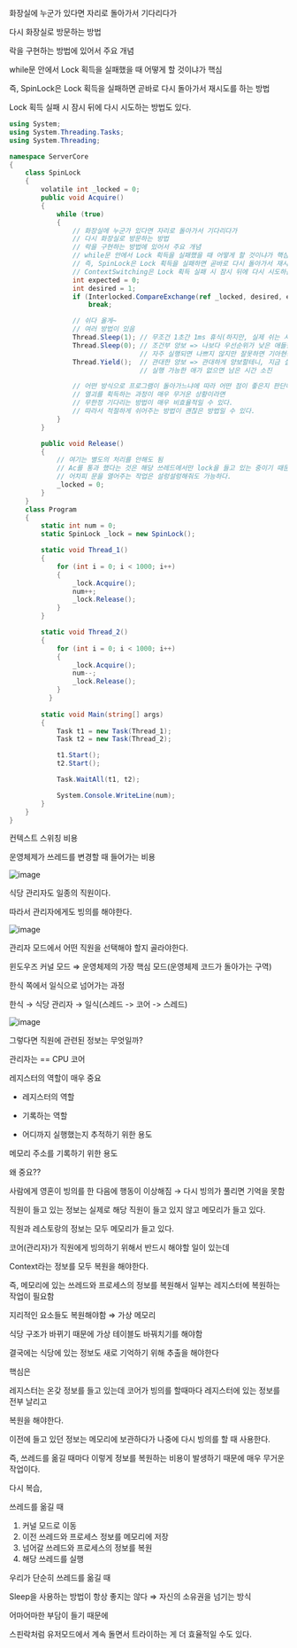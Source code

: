 화장실에 누군가 있다면 자리로 돌아가서 기다리다가

다시 화장실로 방문하는 방법

락을 구현하는 방법에 있어서 주요 개념 

while문 안에서 Lock 획득을 실패했을 때 어떻게 할 것이냐가 핵심

즉, SpinLock은 Lock 획득을 실패하면 곧바로 다시 돌아가서 재시도를 하는 방법

Lock 획득 실패 시 잠시 뒤에 다시 시도하는 방법도 있다.

```csharp
using System;
using System.Threading.Tasks;
using System.Threading;

namespace ServerCore
{
    class SpinLock
    {
        volatile int _locked = 0;
        public void Acquire()
        {
            while (true)
            {
                // 화장실에 누군가 있다면 자리로 돌아가서 기다리다가
                // 다시 화장실로 방문하는 방법
                // 락을 구현하는 방법에 있어서 주요 개념 
                // while문 안에서 Lock 획득을 실패했을 때 어떻게 할 것이냐가 핵심
                // 즉, SpinLock은 Lock 획득을 실패하면 곧바로 다시 돌아가서 재시도를 하는 방법
                // ContextSwitching은 Lock 획득 실패 시 잠시 뒤에 다시 시도하는 방법
                int expected = 0;
                int desired = 1;
                if (Interlocked.CompareExchange(ref _locked, desired, expected) == expected)
                    break;

                // 쉬다 올게~
                // 여러 방법이 있음
                Thread.Sleep(1); // 무조건 1초간 1ms 휴식(하지만, 실제 쉬는 시간은 운영체제에 의해 결정함)
                Thread.Sleep(0); // 조건부 양보 => 나보다 우선순위가 낮은 애들한테는 양보 불가 => 우선 순위가 나보다 같거나 높은 쓰레드가 없다면 다시 본인한테 옴
                                 // 자주 실행되면 나쁘지 않지만 잘못하면 기아현상이 나타날 수 있다.
                Thread.Yield();  // 관대한 양보 => 관대하게 양보할테니, 지금 실행이 가능한 쓰레드가 있으면 실행하세요 
                                 // 실행 가능한 애가 없으면 남은 시간 소진

                // 어떤 방식으로 프로그램이 돌아가느냐에 따라 어떤 점이 좋은지 판단하는 것
                // 열괴를 획득하는 과정이 매우 무거운 상황이라면 
                // 무한정 기다리는 방법이 매우 비효율적일 수 있다.
                // 따라서 적절하게 쉬어주는 방법이 괜찮은 방법일 수 있다.
            }
        }

        public void Release()
        {
            // 여기는 별도의 처리를 안해도 됨
            // Ac를 통과 했다는 것은 해당 쓰레드에서만 lock을 들고 있는 중이기 때문에 
            // 어차피 문을 열어주는 작업은 설렁설렁해줘도 가능하다.
            _locked = 0;
        }
    }
    class Program
    {
        static int num = 0;
        static SpinLock _lock = new SpinLock();

        static void Thread_1()
        {
            for (int i = 0; i < 1000; i++)
            {
                _lock.Acquire();
                num++;
                _lock.Release();
            }
        }

        static void Thread_2()
        {
            for (int i = 0; i < 1000; i++)
            {
                _lock.Acquire();
                num--;
                _lock.Release();
            }
          }
        
        static void Main(string[] args)
        {
            Task t1 = new Task(Thread_1);
            Task t2 = new Task(Thread_2);

            t1.Start();
            t2.Start();

            Task.WaitAll(t1, t2);

            System.Console.WriteLine(num);
        }
    }
}
```

컨텍스트 스위칭 비용

운영체제가 쓰레드를 변경할 때 들어가는 비용

![image](https://user-images.githubusercontent.com/75019048/131054574-3cdba7a4-5b53-4dd0-9f2c-a41221e97313.png)

식당 관리자도 일종의 직원이다.

따라서 관리자에게도 빙의를 해야한다.

![image](https://user-images.githubusercontent.com/75019048/131054583-04c95f2c-5ba6-44b9-9606-4503ef43672a.png)

관리자 모드에서 어떤 직원을 선택해야 할지 골라야한다.

윈도우즈 커널 모드 ⇒ 운영체제의 가장 핵심 모드(운영체제 코드가 돌아가는 구역)

한식 쪽에서 일식으로 넘어가는 과정

한식 → 식당 관리자 → 일식(스레드 -> 코어 -> 스레드)

![image](https://user-images.githubusercontent.com/75019048/131054595-3e794f01-3e78-496a-a4b1-6aa8b305f7cb.png)

그렇다면 직원에 관련된 정보는 무엇일까?

관리자는 == CPU 코어

레지스터의 역할이 매우 중요 

- 레지스터의 역할 

- 기록하는 역할

- 어디까지 실행했는지 추적하기 위한 용도

메모리 주소를 기록하기 위한 용도

왜 중요??

사람에게 영혼이 빙의를 한 다음에 행동이 이상해짐 → 다시 빙의가 풀리면 기억을 못함

직원이 들고 있는 정보는 실제로 해당 직원이 들고 있지 않고 메모리가 들고 있다.

직원과 레스토랑의 정보는 모두 메모리가 들고 있다.

코어(관리자)가 직원에게 빙의하기 위해서 반드시 해야할 일이 있는데 

Context라는 정보를 모두 복원을 해야한다.

즉, 메모리에 있는 쓰레드와 프로세스의 정보를 복원해서 일부는 레지스터에 복원하는 작업이 필요함

지리적인 요소들도 복원해야함 ⇒ 가상 메모리

식당 구조가 바뀌기 때문에 가상 테이블도 바꿔치기를 해야함

결국에는 식당에 있는 정보도 새로 기억하기 위해 추출을 해야한다

핵심은

레지스터는 온갖 정보를 들고 있는데 코어가 빙의를 할때마다 레지스터에 있는 정보를 전부 날리고 

복원을 해야한다.

이전에 들고 있던 정보는 메모리에 보관하다가 나중에 다시 빙의를 할 때 사용한다.

즉, 쓰레드를 옮길 때마다 이렇게 정보를 복원하는 비용이 발생하기 때문에 매우 무거운 작업이다.

다시 복습,

쓰레드를 옮길 때

1. 커널 모드로 이동
2. 이전 쓰레드와 프로세스 정보를 메모리에 저장
3. 넘어갈 쓰레드와 프로세스의 정보를 복원
4. 해당 쓰레드를 실행

우리가 단순히 쓰레드를 옮길 때 

Sleep을 사용하는 방법이 항상 좋지는 않다 ⇒ 자신의 소유권을 넘기는 방식

어마어마한 부담이 들기 때문에

스핀락처럼 유저모드에서 계속 돌면서 트라이하는 게 더 효율적일 수도 있다.
